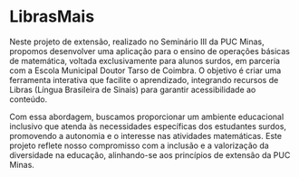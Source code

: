 # LibrasMais
Neste projeto de extensão, realizado no Seminário III da PUC Minas, propomos desenvolver uma aplicação para o ensino de operações básicas de matemática, voltada exclusivamente para alunos surdos, em parceria com a Escola Municipal Doutor Tarso de Coimbra. O objetivo é criar uma ferramenta interativa que facilite o aprendizado, integrando recursos de Libras (Língua Brasileira de Sinais) para garantir acessibilidade ao conteúdo.

Com essa abordagem, buscamos proporcionar um ambiente educacional inclusivo que atenda às necessidades específicas dos estudantes surdos, promovendo a autonomia e o interesse nas atividades matemáticas. Este projeto reflete nosso compromisso com a inclusão e a valorização da diversidade na educação, alinhando-se aos princípios de extensão da PUC Minas.
